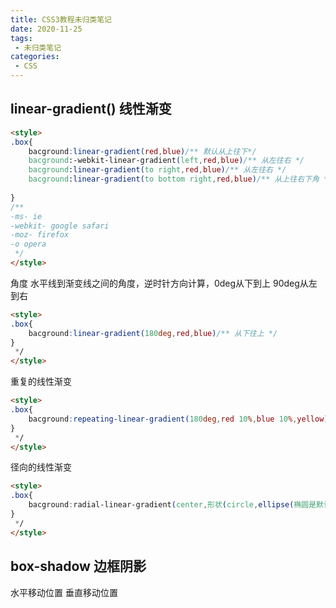 ```yaml
---
title: CSS3教程未归类笔记
date: 2020-11-25
tags:
 - 未归类笔记
categories: 
 - CSS
---
```


## linear-gradient() 线性渐变
```html
<style>
.box{
    bacground:linear-gradient(red,blue)/** 默认从上往下*/
    bacground:-webkit-linear-gradient(left,red,blue)/** 从左往右 */
    bacground:linear-gradient(to right,red,blue)/** 从左往右 */
    bacground:linear-gradient(to bottom right,red,blue)/** 从上往右下角 */
    
} 
/** 
-ms- ie
-webkit- google safari
-moz- firefox
-o opera
 */
</style>
```
角度 水平线到渐变线之间的角度，逆时针方向计算，0deg从下到上 90deg从左到右
```html
<style>
.box{
    bacground:linear-gradient(180deg,red,blue)/** 从下往上 */
} 
 */
</style>
```
重复的线性渐变
```html
<style>
.box{
    bacground:repeating-linear-gradient(180deg,red 10%,blue 10%,yellow)/** 从下往上 */
} 
 */
</style>
```
径向的线性渐变
```html
<style>
.box{
    bacground:radial-linear-gradient(center,形状(circle,ellipse(椭圆是默认值)), 大小,开始的颜色,结束的颜色)/** 从下往上 */
} 
 */
</style>
```


## box-shadow 边框阴影
水平移动位置
垂直移动位置